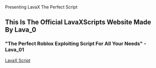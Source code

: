Presenting LavaX The Perfect Script
## This Is The Official LavaXScripts Website Made By Lava_0
### "The Perfect Roblox Exploiting Script For All Your Needs" -Lava_01


[LavaX Script]()
